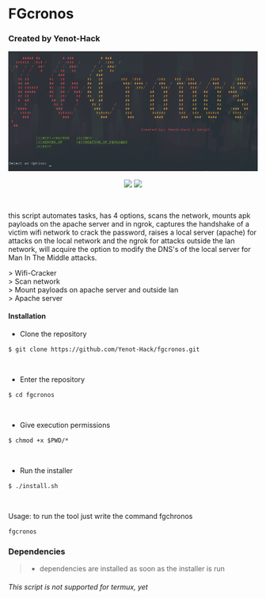# FGcronos
### Created by Yenot-Hack
<img src="src.png"> </br>
<p align="center">
<img src="https://img.shields.io/badge/Created%20by-Yenot-blue?style=for-the-badge&logo=github"> <img src="https://img.shields.io/badge/Version-1.1-green"> 
</p>
</br>
<p>this script automates tasks, has 4 options, scans the network, mounts apk payloads on the apache server and in ngrok,
 captures the handshake of a victim wifi network to crack the password, raises a local server (apache) for attacks on the local network
 and the ngrok for attacks outside the lan network, will acquire the option to modify the DNS's of the local server for Man In The Middle attacks.</p>
> Wifi-Cracker </br>
> Scan network </br>
> Mount payloads on apache server and outside lan </br>
> Apache server

#### Installation

- Clone the repository
```
$ git clone https://github.com/Yenot-Hack/fgcronos.git
```
</br>

- Enter the repository
```
$ cd fgcronos
```
</br>

- Give execution permissions
```
$ chmod +x $PWD/*
```
</br>

- Run the installer
```
$ ./install.sh
```
</br>

Usage:
to run the tool just write the command fgchronos 
```
fgcronos
```

### Dependencies
>- dependencies are installed as soon as the installer is run 

###### This script is not supported for termux, yet
